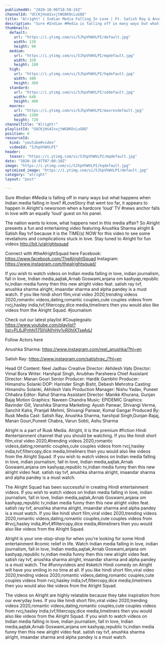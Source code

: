 ```yaml
---
publishedAt: "2020-10-06T18:58:24Z"
channelId: "UCCKjHsAIxvjtWG8KOcLuG8Q"
title: "Alright! | Indian Media Falling In Love | Ft. Satish Ray & Anushka Sharma"
description: "Sure #Indian #Media is falling off in many ways but what happens when Indian media falling in love? #LoveStory that went too far, it appears to happen in Alright's newsroom when a hardcore ‘loud’ TV #news anchor falls in love with an equally ‘loud’ guest on his panel.\n\nThe nation wants to know, what happens next in this media affair? So Alright presents a fun and entertaining video featuring Anushka Sharma alright & Satish Ray tvf because it is the TIME(s) NOW for this video to see some revelations and complications stuck in love. Stay tuned to Alright for fun videos http://bit.ly/alrightsquad\n\nConnect with #theAlrightSquad here\nFacebook: https://www.facebook.com/TheAlrightSquad\nInstagram: https://www.instagram.com/thealrightsquad/\n\nIf you wish to watch videos on Indian media falling in love, indian journalism, fall in love, Indian media,aajtak,Arnab Goswami,anjana om kashyap,republic tv,indian media funny then this new alright video feat.  satish ray tvf, anushka sharma alright, imaandar sharma and  alpha pandey is a must watch. If you like hindi short film,viral video 2020,trending videos 2020,romantic videos,dating,romantic couples,cute couples videos from rvcj,hasley india,tvf,filtercopy,dice media,timeliners then you would also like videos from the Alright Squad. #journalism\n\nCheck out our latest playlist #Couplegoals: https://www.youtube.com/playlist?list=PL6JPnhhI175lIVAlfnHy1vR0hlXTseAdJ\n\nFollow Actors here\n\nAnushka Sharma: https://www.instagram.com/reel_anushka/?hl=en\n\nSatish Ray: https://www.instagram.com/satishray_/?hl=en\n\nHead Of Content: Neel Jadhav\nCreative Director: Akhilesh Vats\nDirector: Vimal Bora\nWriter: Harshpal Singh, Anubhav Parsheera\nChief Assistant Director: Manan Gouri\nSenior Producer: Hardik Gambhir\nProducer: Himanshu Solanki\n DOP: Harinder Singh Bisht, Debesh Mehrotra \nCasting: Himanshu Solanki, Akhilesh Vats\nProduction Manager: Nishu Yadav, Puneet Chhabra\nEditor: Rahul Sharma\nAssistant Director: Manikk Khurana, Gunjan Bajaj\nMotion Graphics: Naveen Chandra\nMusic: EPIDEMIC \nGraphics: Ravinder Gill, Vanshika Sharma\nMarketing: Ayush Panwar, Shivangi Verma, Sanchit Kalra, Pranjali Mehmi, Shivangi Panwar, Komal Gangar\nProduced By:  Rusk Media\nCast: Satish Ray, Anushka Sharma, harshpal Singh,Gunjan Bajaj, Manan Gouri,Puneet Chabra, Varun Sobti, Ashu Sharma\n\nAlright is a part of Rusk Media. Alright, it is the premium #fiction Hindi #entertainment channel that you should be watching. If you like hindi short film,viral video 2020,#trending videos 2020,romantic videos,dating,romantic couples,cute couples videos from rvcj,hasley india,tvf,filtercopy,dice media,timeliners then you would also like videos from the Alright Squad. If you wish to watch videos on Indian media falling in love, indian journalism, fall in love, Indian media,aajtak,Arnab Goswami,anjana om kashyap,republic tv,indian media funny then this new alright video feat.  satish ray tvf, anushka sharma alright, imaandar sharma and  alpha pandey is a must watch. \n\nThe Alright Squad has been successful in creating Hindi entertainment videos. If you wish to watch videos on Indian media falling in love, indian journalism, fall in love, Indian media,aajtak,Arnab Goswami,anjana om kashyap,republic tv,indian media funny then this new alright video feat.  satish ray tvf, anushka sharma alright, imaandar sharma and  alpha pandey is a must watch. If you like hindi short film,viral video 2020,trending videos 2020,romantic videos,dating,romantic couples,cute couples videos from #rvcj,hasley india,#tvf,#filtercopy,dice media,#timeliners then you would also like videos from the Alright Squad.\n\nAlright is your one-stop-shop for when you're looking for some Hindi entertainment #comic relief in life. Watch Indian media falling in love, indian journalism, fall in love, Indian media,aajtak,Arnab Goswami,anjana om kashyap,republic tv,indian media funny then this new alright video feat.  satish ray tvf, anushka sharma alright, imaandar sharma and  alpha pandey is a must watch. The #funnyvideos and #sketch Hindi comedy on Alright will have you smiling in no time at all. If you like hindi short film,viral video 2020,trending videos 2020,romantic videos,dating,romantic couples,cute couples videos from rvcj,hasley india,tvf,filtercopy,dice media,timeliners then you would also like videos from the Alright Squad.\n\nThe videos on Alright are highly relatable because they take inspiration from our everyday lives. If you like hindi short film,viral video 2020,trending videos 2020,romantic videos,dating,romantic couples,cute couples videos from rvcj,hasley india,tvf,filtercopy,dice media,timeliners then you would also like videos from the Alright Squad. If you wish to watch videos on Indian media falling in love, indian journalism, fall in love, Indian media,aajtak,Arnab Goswami,anjana om kashyap,republic tv,indian media funny then this new alright video feat.  satish ray tvf, anushka sharma alright, imaandar sharma and  alpha pandey is a must watch."
thumbnails:
  default:
    url: "https://i.ytimg.com/vi/5JhpVhWVLPI/default.jpg"
    width: 120
    height: 90
  medium:
    url: "https://i.ytimg.com/vi/5JhpVhWVLPI/mqdefault.jpg"
    width: 320
    height: 180
  high:
    url: "https://i.ytimg.com/vi/5JhpVhWVLPI/hqdefault.jpg"
    width: 480
    height: 360
  standard:
    url: "https://i.ytimg.com/vi/5JhpVhWVLPI/sddefault.jpg"
    width: 640
    height: 480
  maxres:
    url: "https://i.ytimg.com/vi/5JhpVhWVLPI/maxresdefault.jpg"
    width: 1280
    height: 720
channelTitle: "Alright!"
playlistId: "UUCKjHsAIxvjtWG8KOcLuG8Q"
position: 6
resourceId:
  kind: "youtube#video"
  videoId: "5JhpVhWVLPI"
header:
  teaser: "https://i.ytimg.com/vi/5JhpVhWVLPI/mqdefault.jpg"
date: "2020-10-07T07:00:10Z"
image: "https://i.ytimg.com/vi/5JhpVhWVLPI/hqdefault.jpg"
optimized_image: "https://i.ytimg.com/vi/5JhpVhWVLPI/default.jpg"
category: "alright"
layout: "post"

---
```

Sure #Indian #Media is falling off in many ways but what happens when Indian media falling in love? #LoveStory that went too far, it appears to happen in Alright's newsroom when a hardcore ‘loud’ TV #news anchor falls in love with an equally ‘loud’ guest on his panel.

The nation wants to know, what happens next in this media affair? So Alright presents a fun and entertaining video featuring Anushka Sharma alright & Satish Ray tvf because it is the TIME(s) NOW for this video to see some revelations and complications stuck in love. Stay tuned to Alright for fun videos http://bit.ly/alrightsquad

Connect with #theAlrightSquad here
Facebook: https://www.facebook.com/TheAlrightSquad
Instagram: https://www.instagram.com/thealrightsquad/

If you wish to watch videos on Indian media falling in love, indian journalism, fall in love, Indian media,aajtak,Arnab Goswami,anjana om kashyap,republic tv,indian media funny then this new alright video feat.  satish ray tvf, anushka sharma alright, imaandar sharma and  alpha pandey is a must watch. If you like hindi short film,viral video 2020,trending videos 2020,romantic videos,dating,romantic couples,cute couples videos from rvcj,hasley india,tvf,filtercopy,dice media,timeliners then you would also like videos from the Alright Squad. #journalism

Check out our latest playlist #Couplegoals: https://www.youtube.com/playlist?list=PL6JPnhhI175lIVAlfnHy1vR0hlXTseAdJ

Follow Actors here

Anushka Sharma: https://www.instagram.com/reel_anushka/?hl=en

Satish Ray: https://www.instagram.com/satishray_/?hl=en

Head Of Content: Neel Jadhav
Creative Director: Akhilesh Vats
Director: Vimal Bora
Writer: Harshpal Singh, Anubhav Parsheera
Chief Assistant Director: Manan Gouri
Senior Producer: Hardik Gambhir
Producer: Himanshu Solanki
 DOP: Harinder Singh Bisht, Debesh Mehrotra 
Casting: Himanshu Solanki, Akhilesh Vats
Production Manager: Nishu Yadav, Puneet Chhabra
Editor: Rahul Sharma
Assistant Director: Manikk Khurana, Gunjan Bajaj
Motion Graphics: Naveen Chandra
Music: EPIDEMIC 
Graphics: Ravinder Gill, Vanshika Sharma
Marketing: Ayush Panwar, Shivangi Verma, Sanchit Kalra, Pranjali Mehmi, Shivangi Panwar, Komal Gangar
Produced By:  Rusk Media
Cast: Satish Ray, Anushka Sharma, harshpal Singh,Gunjan Bajaj, Manan Gouri,Puneet Chabra, Varun Sobti, Ashu Sharma

Alright is a part of Rusk Media. Alright, it is the premium #fiction Hindi #entertainment channel that you should be watching. If you like hindi short film,viral video 2020,#trending videos 2020,romantic videos,dating,romantic couples,cute couples videos from rvcj,hasley india,tvf,filtercopy,dice media,timeliners then you would also like videos from the Alright Squad. If you wish to watch videos on Indian media falling in love, indian journalism, fall in love, Indian media,aajtak,Arnab Goswami,anjana om kashyap,republic tv,indian media funny then this new alright video feat.  satish ray tvf, anushka sharma alright, imaandar sharma and  alpha pandey is a must watch. 

The Alright Squad has been successful in creating Hindi entertainment videos. If you wish to watch videos on Indian media falling in love, indian journalism, fall in love, Indian media,aajtak,Arnab Goswami,anjana om kashyap,republic tv,indian media funny then this new alright video feat.  satish ray tvf, anushka sharma alright, imaandar sharma and  alpha pandey is a must watch. If you like hindi short film,viral video 2020,trending videos 2020,romantic videos,dating,romantic couples,cute couples videos from #rvcj,hasley india,#tvf,#filtercopy,dice media,#timeliners then you would also like videos from the Alright Squad.

Alright is your one-stop-shop for when you're looking for some Hindi entertainment #comic relief in life. Watch Indian media falling in love, indian journalism, fall in love, Indian media,aajtak,Arnab Goswami,anjana om kashyap,republic tv,indian media funny then this new alright video feat.  satish ray tvf, anushka sharma alright, imaandar sharma and  alpha pandey is a must watch. The #funnyvideos and #sketch Hindi comedy on Alright will have you smiling in no time at all. If you like hindi short film,viral video 2020,trending videos 2020,romantic videos,dating,romantic couples,cute couples videos from rvcj,hasley india,tvf,filtercopy,dice media,timeliners then you would also like videos from the Alright Squad.

The videos on Alright are highly relatable because they take inspiration from our everyday lives. If you like hindi short film,viral video 2020,trending videos 2020,romantic videos,dating,romantic couples,cute couples videos from rvcj,hasley india,tvf,filtercopy,dice media,timeliners then you would also like videos from the Alright Squad. If you wish to watch videos on Indian media falling in love, indian journalism, fall in love, Indian media,aajtak,Arnab Goswami,anjana om kashyap,republic tv,indian media funny then this new alright video feat.  satish ray tvf, anushka sharma alright, imaandar sharma and  alpha pandey is a must watch.